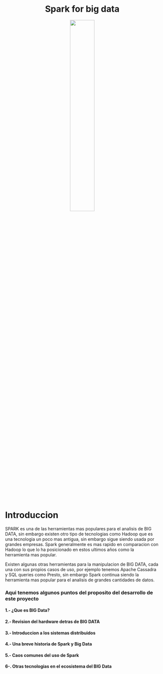 <div align="center">
  <h1>Spark for big data</h1>
</div>

<div align="center"> 
  <img src="https://upload.wikimedia.org/wikipedia/commons/thumb/f/f3/Apache_Spark_logo.svg/1200px-Apache_Spark_logo.svg.png" width="40%">
</div>

# Introduccion

SPARK es una de las herramientas mas populares para el analisis de BIG DATA, sin embargo existen otro tipo de tecnologias como Hadoop que es una tecnologia un poco mas antigua, sin embargo sigue siendo usada por grandes empresas. Spark generalmente es mas rapido en comparacion con Hadoop lo que lo ha posicionado en estos ultimos años como la herramienta mas popular.

Existen algunas otras herramientas para la manipulacion de BIG DATA, cada una con sus propios casos de uso, por ejemplo tenemos Apache Cassadra y SQL queries como Presto, sin embargo Spark continua siendo la herramienta mas popular para el analisis de grandes cantidades de datos.

<h3>Aqui tenemos algunos puntos del proposito del desarrollo de este proyecto</h3>
<div align="left">
  <h4>1.- ¿Que es BIG Data?</h4>
  <h4>2.- Revision del hardware detras de BIG DATA</h4>
  <h4>3.- Introduccion a los sistemas distribuidos</h4>
  <h4>4.- Una breve historia de Spark y Big Data</h4>
  <h4>5.- Caos comunes del uso de Spark</h4>
  <h4>6-. Otras tecnologias en el ecosistema del BIG Data</h4>
</div>
